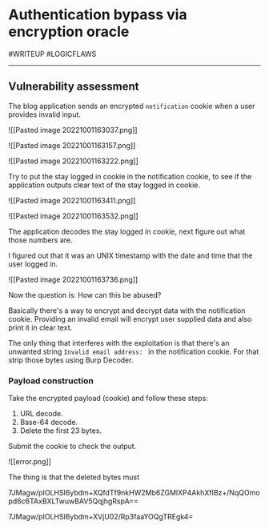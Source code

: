 # Authentication bypass via encryption oracle
#WRITEUP 
#LOGICFLAWS 
<hr>

## Vulnerability assessment

The blog application sends an encrypted `notification` cookie when a user provides invalid input.


![[Pasted image 20221001163037.png]]

![[Pasted image 20221001163157.png]]

![[Pasted image 20221001163222.png]]

Try to put the stay logged in cookie in the notification cookie, to see if the application outputs clear text of the stay logged  in cookie.

![[Pasted image 20221001163411.png]]

![[Pasted image 20221001163532.png]]

The application decodes the stay logged in cookie, next figure out what those numbers are.

I figured out that it was an UNIX timestamp with the date and time that the user logged in.

![[Pasted image 20221001163736.png]]

Now the question is: How can this be abused?

Basically there's a way to encrypt and decrypt data with the notification cookie. Providing an invalid email will encrypt user supplied data and also print it in clear text.

The only thing that interferes with the exploitation is that there's an unwanted string `Invalid email address: ` in the notification cookie. For that strip those bytes using Burp Decoder.


### Payload construction

Take the encrypted payload (cookie) and follow these steps:

1. URL decode.
2. Base-64 decode.
3. Delete the first 23 bytes.

Submit the cookie to check the output.

![[error.png]]

The thing is that the deleted bytes must 

7JMagw/pIOLHSI6ybdm+XQfdTf9nkHW2Mb6ZGMlXP4AkhXfIBz+/NqQOmopd6c6TAxBXLTwuwBAV5QqjhgRspA==

7JMagw/pIOLHSI6ybdm+XVjU02/Rp3faaYOQgTREgk4=